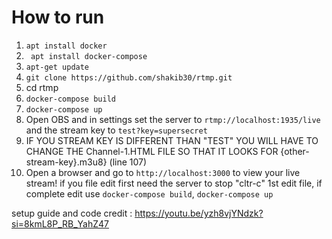 # How to run
1. ` apt install docker `
2. ` apt install docker-compose`
3. ` apt-get update `
4. ` git clone https://github.com/shakib30/rtmp.git `
5. cd rtmp 
2. ` docker-compose build `
3. ` docker-compose up `
4. Open OBS and in settings set the server to `rtmp://localhost:1935/live` and the stream key to `test?key=supersecret`
5. IF YOU STREAM KEY IS DIFFERENT THAN "TEST" YOU WILL HAVE TO CHANGE THE Channel-1.HTML FILE SO THAT IT LOOKS FOR {other-stream-key}.m3u8} (line 107)
6. Open a browser and go to ` http://localhost:3000 ` to view your live stream!
if you file edit first need the server to stop "cltr-c" 1st  edit file, if complete edit use  ` docker-compose build `,  ` docker-compose up `

setup guide and code credit : https://youtu.be/yzh8vjYNdzk?si=8kmL8P_RB_YahZ47
